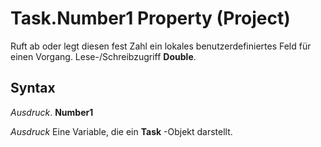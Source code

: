 
# Task.Number1 Property (Project)

Ruft ab oder legt diesen fest Zahl ein lokales benutzerdefiniertes Feld für einen Vorgang. Lese-/Schreibzugriff  **Double**.


## Syntax

 _Ausdruck_. **Number1**

 _Ausdruck_ Eine Variable, die ein **Task** -Objekt darstellt.

